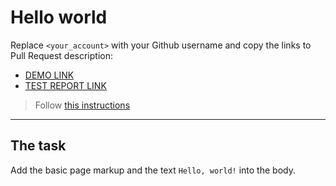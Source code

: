 # Hello world
Replace `<your_account>` with your Github username and copy the links to Pull Request description:
- [DEMO LINK](https://mykola-roi.github.io/layout_hello-world/)
- [TEST REPORT LINK](https://mykola.roi.github.io/layout_hello-world/report/html_report/)

> Follow [this instructions](https://mate-academy.github.io/layout_task-guideline/#how-to-solve-the-layout-tasks-on-github)
___

## The task 
Add the basic page markup and the text `Hello, world!` into the body.
